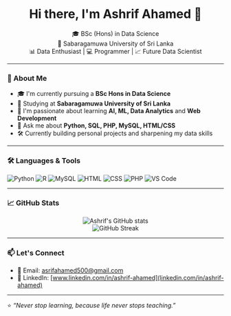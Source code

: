 <h1 align="center">Hi there, I'm Ashrif Ahamed 👋</h1>

<p align="center">
  🎓 BSc (Hons) in Data Science <br/>
  📍 Sabaragamuwa University of Sri Lanka <br/>
  📊 Data Enthusiast | 💻 Programmer | 📈 Future Data Scientist
</p>

---

### 🚀 About Me

- 🎓 I'm currently pursuing a **BSc Hons in Data Science**
- 🏫 Studying at **Sabaragamuwa University of Sri Lanka**
- 🌱 I'm passionate about learning **AI, ML, Data Analytics** and **Web Development**
- 💬 Ask me about **Python, SQL, PHP, MySQL, HTML/CSS**
- 🛠️ Currently building personal projects and sharpening my data skills

---

### 🛠️ Languages & Tools

![Python](https://img.shields.io/badge/-Python-333333?style=flat&logo=python)
![R](https://img.shields.io/badge/-R-276DC3?style=flat&logo=r)
![MySQL](https://img.shields.io/badge/-MySQL-4479A1?style=flat&logo=mysql)
![HTML](https://img.shields.io/badge/-HTML5-E34F26?style=flat&logo=html5)
![CSS](https://img.shields.io/badge/-CSS3-1572B6?style=flat&logo=css3)
![PHP](https://img.shields.io/badge/-PHP-777BB4?style=flat&logo=php)
![VS Code](https://img.shields.io/badge/-VS%20Code-007ACC?style=flat&logo=visual-studio-code)

---

### 📈 GitHub Stats

<p align="center">
  <img src="https://github-readme-stats.vercel.app/api?username=Ashrif-aham&show_icons=true&theme=radical" alt="Ashrif's GitHub stats" />
  <br/>
  <img src="https://github-readme-streak-stats.herokuapp.com/?user=Ashrif-aham&theme=radical" alt="GitHub Streak" />
</p>

---

### 📫 Let's Connect

- 📧 Email: [asrifahamed500@gmail.com](mailto:asrifahamed500@gmail.com)
- 💼 LinkedIn: [www.linkedin.com/in/ashrif-ahamed](linkedin.com/in/ashrif-ahamed)

---

⭐️ _“Never stop learning, because life never stops teaching.”_



